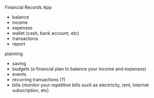 Financial Records App

- balance
- income
- expenses
- wallet (cash, bank account, etc)
- transactions
- report

planning
- saving
- budgets (a financial plan to balance your income and expenses)
- events 
- recurring transactions (?)
- bills (monitor your repetitive bills such as electricity, rent, internet subscription, etc)

